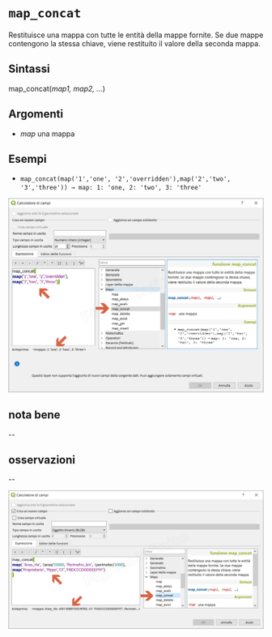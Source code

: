 # `map_concat`

Restituisce una mappa con tutte le entità della mappe fornite. Se due mappe contengono la stessa chiave, viene restituito il valore della seconda mappa.

## Sintassi

map_concat(_map1, map2, …_)

## Argomenti

* _map_ una mappa

## Esempi

* `map_concat(map('1','one', '2','overridden'),map('2','two', '3','three')) → map: 1: 'one, 2: 'two', 3: 'three'`

![](/img/maps/map_concat/map_concat1.png)

## nota bene

--

## osservazioni

--

![](/img/maps/map_concat/map_concat2.png)